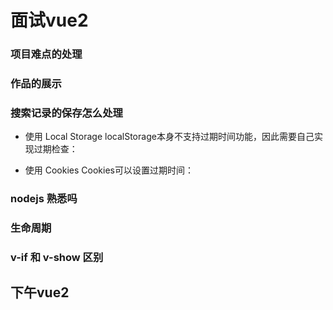 # 面试vue2

### 项目难点的处理

### 作品的展示

### 搜索记录的保存怎么处理

- 使用 Local Storage
localStorage本身不支持过期时间功能，因此需要自己实现过期检查：

- 使用 Cookies
Cookies可以设置过期时间：

### nodejs 熟悉吗

### 生命周期

### v-if 和 v-show 区别


## 下午vue2

### 